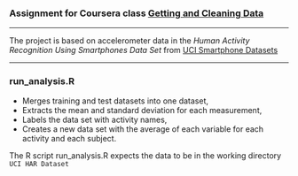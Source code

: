 
### Assignment for Coursera class [Getting and Cleaning Data](https://class.coursera.org/getdata-002)


---

The project is based on accelerometer data in the *Human Activity Recognition Using Smartphones Data Set*
from [UCI Smartphone Datasets](http://archive.ics.uci.edu/ml/datasets/Human+Activity+Recognition+Using+Smartphones)


---

### run_analysis.R

* Merges training and test datasets into one dataset,
* Extracts the mean and standard deviation for each measurement,
* Labels the data set with activity names,
* Creates a new data set with the average of each variable for each activity and each subject.

The R script run_analysis.R expects the data to be in the working directory
`UCI HAR Dataset`
